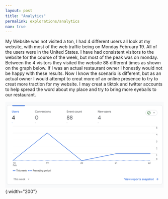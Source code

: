```yaml
---
layout: post
title: "Analytics"
permalink: explorations/analytics
nav: true
---
```


My Website was not visited a ton, I had 4 different users all look at my website, with most of the web traffic being on Monday February 19. All of the users were in the United States. I have had consistent visitors to the website for the course of the week, but most of the peak was on monday. Between the 4 visitors they visited the website 88 different times as shown on the graph below. If I was an actual restaurant owner I honestly would not be happy with these results. Now I know the scenario is different, but as an actual owner I would attempt to creat more of an online presence to try to creat more traction for my website. I may creat a tiktok and twitter accounts to help spread the word about my place and try to bring more eyeballs to our restaurant.

![lettuce](assets/images/analytics_graph.JPG){:width="200"}
